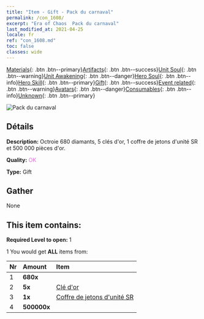 ```yaml
---
title: "Item - Gift - Pack du carnaval"
permalink: /con_1608/
excerpt: "Era of Chaos  Pack du carnaval"
last_modified_at: 2021-04-25
locale: fr
ref: "con_1608.md"
toc: false
classes: wide
---
```

 [Materials](/ItemsFR/){: .btn .btn--primary}[Artifacts](/ItemsFR/Artifacts/){: .btn .btn--success}[Unit Soul](/ItemsFR/UnitSoul/){: .btn .btn--warning}[Unit Awakening](/ItemsFR/UnitAwakening/){: .btn .btn--danger}[Hero Soul](/ItemsFR/HeroSoul/){: .btn .btn--info}[Hero Skill](/ItemsFR/HeroSkill/){: .btn .btn--primary}[Gift](/ItemsFR/Gift/){: .btn .btn--success}[Event related](/ItemsFR/Events/){: .btn .btn--warning}[Avatars](/ItemsFR/Avatars/){: .btn .btn--danger}[Consumables](/ItemsFR/Consumables/){: .btn .btn--info}[Unknown](/ItemsFR/Unknown/){: .btn .btn--primary}

 ![Pack du carnaval](/images/t/i_907224.png)

## Détails
 **Description:** Octroie 680 diamants, 5 clés d'or, 1 coffre de jetons d'unité SR et 500 000 pièces d'or.

 **Quality:** <span style="color: #DA70D6">OK</span>

 **Type:** Gift

## Gather

  None

## This item contains:

 **Required Level to open:** 1

 1 You would get **ALL** items  from:

  | Nr | Amount |     Item    |
  |:---|:-------|:------------|
  | 1 |  **680x** | <i class="fas fa-gem"/> |  | 
  | 2 |  **5x** | [Clé d'or](/ItemsFR/con_783/) |  | 
  | 3 |  **1x** | [Coffre de jetons d'unité SR](/ItemsFR/con_1597/) |  | 
  | 4 |  **500000x** | <i class="fas fa-coins"/> |  | 

